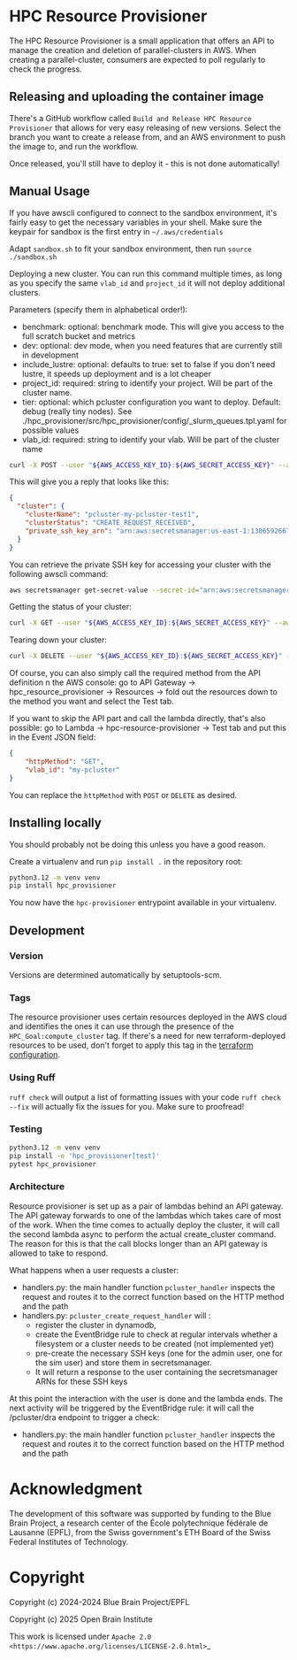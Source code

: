 # HPC Resource Provisioner

The HPC Resource Provisioner is a small application that offers an API to manage the creation and deletion of parallel-clusters in AWS. When creating a parallel-cluster, consumers are expected to poll regularly to check the progress.

## Releasing and uploading the container image

There's a GitHub workflow called `Build and Release HPC Resource Provisioner` that allows for very easy releasing of new versions. Select the branch you want to create a release from, and an AWS environment to push the image to, and run the workflow.

Once released, you'll still have to deploy it - this is not done automatically!

## Manual Usage

If you have awscli configured to connect to the sandbox environment, it's fairly easy to get the necessary variables in your shell. Make sure the keypair for sandbox is the first entry in `~/.aws/credentials`

Adapt `sandbox.sh` to fit your sandbox environment, then run `source ./sandbox.sh`

Deploying a new cluster. You can run this command multiple times, as long as you specify the same `vlab_id` and `project_id` it will not deploy additional clusters.

Parameters (specify them in alphabetical order!):
* benchmark: optional: benchmark mode. This will give you access to the full scratch bucket and metrics
* dev: optional: dev mode, when you need features that are currently still in development
* include_lustre: optional: defaults to true: set to false if you don't need lustre, it speeds up deployment and is a lot cheaper
* project_id: required: string to identify your project. Will be part of the cluster name.
* tier: optional: which pcluster configuration you want to deploy. Default: debug (really tiny nodes). See ./hpc_provisioner/src/hpc_provisioner/config/_slurm_queues.tpl.yaml for possible values
* vlab_id: required: string to identify your vlab. Will be part of the cluster name

```bash
curl -X POST --user "${AWS_ACCESS_KEY_ID}:${AWS_SECRET_ACCESS_KEY}" --aws-sigv4 "aws:amz:${AWS_REGION}:execute-api" https://${AWS_APIGW_DEPLOY_ID}.execute-api.${AWS_REGION}.amazonaws.com/production/hpc-provisioner/pcluster\?project_id\=test1\&vlab_id\=my-pcluster | jq
```

This will give you a reply that looks like this:
```json
{
  "cluster": {
    "clusterName": "pcluster-my-pcluster-test1",
    "clusterStatus": "CREATE_REQUEST_RECEIVED",
    "private_ssh_key_arn": "arn:aws:secretsmanager:us-east-1:130659266700:secret:pcluster-my-pcluster-test1-T2Aggx"
  }
}
```

You can retrieve the private SSH key for accessing your cluster with the following awscli command:

```bash
aws secretsmanager get-secret-value --secret-id="arn:aws:secretsmanager:us-east-1:130659266700:secret:pcluster-my-pcluster-test1-T2Aggx" | jq -r .SecretString >| secret_key
```

Getting the status of your cluster:

```bash
curl -X GET --user "${AWS_ACCESS_KEY_ID}:${AWS_SECRET_ACCESS_KEY}" --aws-sigv4 "aws:amz:${AWS_REGION}:execute-api" https://${AWS_APIGW_DEPLOY_ID}.execute-api.${AWS_REGION}.amazonaws.com/production/hpc-provisioner/pcluster\?project_id\=test1\&vlab_id\=my-pcluster
```

Tearing down your cluster:

```bash
curl -X DELETE --user "${AWS_ACCESS_KEY_ID}:${AWS_SECRET_ACCESS_KEY}" --aws-sigv4 "aws:amz:${AWS_REGION}:execute-api" https://${AWS_APIGW_DEPLOY_ID}.execute-api.${AWS_REGION}.amazonaws.com/production/hpc-provisioner/pcluster\?project_id\=test1\&vlab_id\=my-pcluster
```

Of course, you can also simply call the required method from the API definition n the AWS console: go to API Gateway -> hpc_resource_provisioner -> Resources -> fold out the resources down to the method you want and select the Test tab.

If you want to skip the API part and call the lambda directly, that's also possible: go to Lambda -> hpc-resource-provisioner -> Test tab and put this in the Event JSON field:

```json
{
    "httpMethod": "GET",
    "vlab_id": "my-pcluster"
}
```

You can replace the `httpMethod` with `POST` or `DELETE` as desired.


## Installing locally

You should probably not be doing this unless you have a good reason.

Create a virtualenv and run `pip install .` in the repository root:

```bash
python3.12 -m venv venv
pip install hpc_provisioner
```

You now have the `hpc-provisioner` entrypoint available in your virtualenv.


## Development

### Version

Versions are determined automatically by setuptools-scm.

### Tags

The resource provisioner uses certain resources deployed in the AWS cloud and identifies the ones it can use through the presence of the `HPC_Goal:compute_cluster` tag. If there's a need for new terraform-deployed resources to be used, don't forget to apply this tag in the [terraform configuration](https://bbpgitlab.epfl.ch/hpc/hpc-resource-provisioner/).

### Using Ruff

`ruff check` will output a list of formatting issues with your code
`ruff check --fix` will actually fix the issues for you. Make sure to proofread!

### Testing

```bash
python3.12 -m venv venv
pip install -e 'hpc_provisioner[test]'
pytest hpc_provisioner
```

### Architecture

Resource provisioner is set up as a pair of lambdas behind an API gateway. The API gateway forwards to one of the lambdas which takes care of most of the work. When the time comes to actually deploy the cluster, it will call the second lambda async to perform the actual create_cluster command. The reason for this is that the call blocks longer than an API gateway is allowed to take to respond.

What happens when a user requests a cluster:
* handlers.py: the main handler function `pcluster_handler` inspects the request and routes it to the correct function based on the HTTP method and the path
* handlers.py: `pcluster_create_request_handler` will :
  * register the cluster in dynamodb,
  * create the EventBridge rule to check at regular intervals whether a filesystem or a cluster needs to be created (not implemented yet)
  * pre-create the necessary SSH keys (one for the admin user, one for the sim user) and store them in secretsmanager.
  * It will return a response to the user containing the secretsmanager ARNs for these SSH keys

At this point the interaction with the user is done and the lambda ends. The next activity will be triggered by the EventBridge rule: it will call the /pcluster/dra endpoint to trigger a check:
* handlers.py: the main handler function `pcluster_handler` inspects the request and routes it to the correct function based on the HTTP method and the path


# Acknowledgment

The development of this software was supported by funding to the Blue Brain Project,
a research center of the École polytechnique fédérale de Lausanne (EPFL),
from the Swiss government's ETH Board of the Swiss Federal Institutes of Technology.

Copyright
=========

Copyright (c) 2024-2024 Blue Brain Project/EPFL

Copyright (c) 2025 Open Brain Institute

This work is licensed under `Apache 2.0 <https://www.apache.org/licenses/LICENSE-2.0.html>`_
